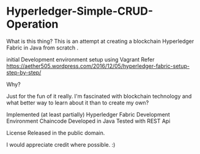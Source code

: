 # Hyperledger-Simple-CRUD-Operation

What is this thing?
This is an attempt at creating a blockchain Hyperledger Fabric in Java from scratch .

initial Development environment setup using Vagrant Refer https://aether505.wordpress.com/2016/12/05/hyperledger-fabric-setup-step-by-step/


Why?

Just for the fun of it really. I'm fascinated with blockchain technology and what better way to learn about it than to create my own?

Implemented (at least partially)
Hyperledger Fabric Development Environment
Chaincode Developed in Java
Tested with REST Api

License
Released in the public domain. 

I would appreciate credit where possible. :)
